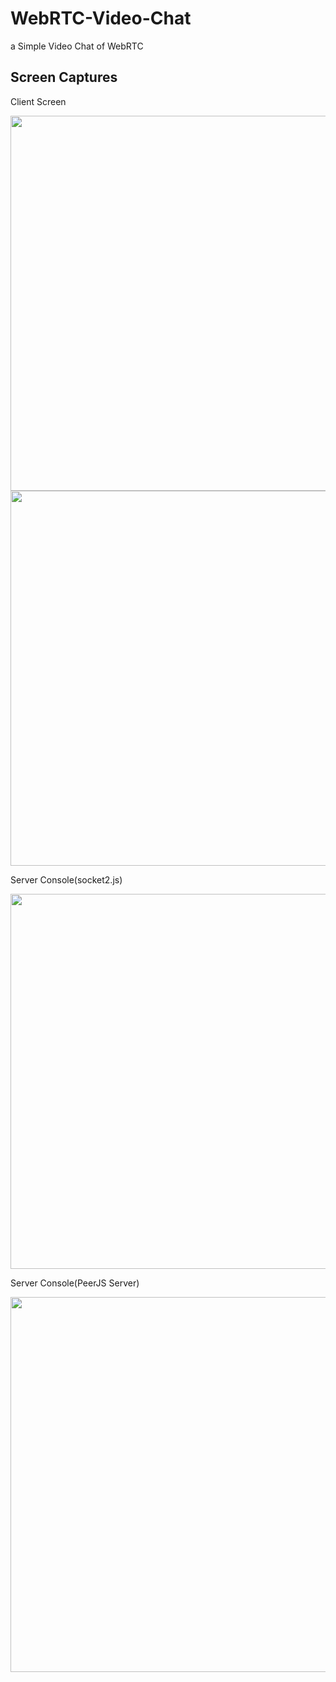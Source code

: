 # WebRTC-Video-Chat
a Simple Video Chat of WebRTC

## Screen Captures

Client Screen

<img src="http://i.imgur.com/bo33wsc.png" width="600">

<img src="http://i.imgur.com/p7qsQT2.png" width="600">

Server Console(socket2.js)

<img src="http://i.imgur.com/3COZO14.png" width="600">

Server Console(PeerJS Server)

<img src="http://i.imgur.com/SibiJks.png" width="600">
